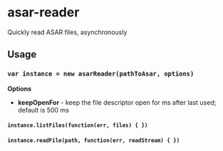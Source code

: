 # asar-reader
Quickly read ASAR files, asynchronously

## Usage

### ```var instance = new asarReader(pathToAsar, options)```

**Options**

* **keepOpenFor** - keep the file descriptor open for ms after last used; default is 500 ms

#### ```instance.listFiles(function(err, files) { })```

#### ```instance.readFile(path, function(err, readStream) { })```
